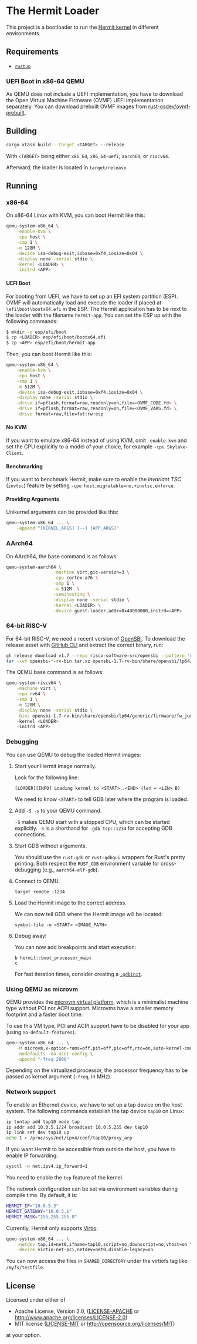 # The Hermit Loader

This project is a bootloader to run the [Hermit kernel](https://github.com/hermitcore/kernel) in different environments.

## Requirements

* [`rustup`](https://www.rust-lang.org/tools/install)

### UEFI Boot in x86-64 QEMU

As QEMU does not include a UEFI implementation, you have to download the Open Virtual Machine Firmware (OVMF) UEFI implementation separately.
You can download prebuilt OVMF images from [rust-osdev/ovmf-prebuilt](https://github.com/rust-osdev/ovmf-prebuilt).

## Building

```bash
cargo xtask build --target <TARGET> --release
```

With `<TARGET>` being either `x86_64`, `x86_64-uefi`, `aarch64`, or `riscv64`.

Afterward, the loader is located in `target/release`.

## Running

### x86-64

On x86-64 Linux with KVM, you can boot Hermit like this:

```bash
qemu-system-x86_64 \
    -enable-kvm \
    -cpu host \
    -smp 1 \
    -m 128M \
    -device isa-debug-exit,iobase=0xf4,iosize=0x04 \
    -display none -serial stdio \
    -kernel <LOADER> \
    -initrd <APP>
```

#### UEFI Boot

For booting from UEFI, we have to set up an EFI system partition (ESP).
OVMF will automatically load and execute the loader if placed at `\efi\boot\bootx64.efi` in the ESP.
The Hermit application has to be next to the loader with the filename `hermit-app`.
You can set the ESP up with the following commands:

```bash
$ mkdir -p esp/efi/boot
$ cp <LOADER> esp/efi/boot/bootx64.efi
$ cp <APP> esp/efi/boot/hermit-app
```

Then, you can boot Hermit like this:

```bash
qemu-system-x86_64 \
    -enable-kvm \
    -cpu host \
    -smp 1 \
    -m 512M \
    -device isa-debug-exit,iobase=0xf4,iosize=0x04 \
    -display none -serial stdio \
    -drive if=pflash,format=raw,readonly=on,file=<OVMF_CODE.fd> \
    -drive if=pflash,format=raw,readonly=on,file=<OVMF_VARS.fd> \
    -drive format=raw,file=fat:rw:esp
```

#### No KVM

If you want to emulate x86-64 instead of using KVM, omit `-enable-kvm` and set the CPU explicitly to a model of your choice, for example `-cpu Skylake-Client`.

#### Benchmarking

If you want to benchmark Hermit, make sure to enable the _invariant TSC_ (`invtsc`) feature by setting `-cpu host,migratable=no,+invtsc,enforce`.

#### Providing Arguments

Unikernel arguments can be provided like this:

```bash
qemu-system-x86_64 ... \
    -append "[KERNEL_ARGS] [--] [APP_ARGS]"
```

### AArch64

On AArch64, the base command is as follows:

```bash
qemu-system-aarch64 \
                  -machine virt,gic-version=3 \
                  -cpu cortex-a76 \
                  -smp 1 \
                  -m 512M  \
                  -semihosting \
                  -display none -serial stdio \
                  -kernel <LOADER> \
                  -device guest-loader,addr=0x48000000,initrd=<APP>
```

### 64-bit RISC-V

For 64-bit RISC-V, we need a recent version of [OpenSBI].
To download the release asset with [GitHub CLI] and extract the correct binary, run:

```bash
gh release download v1.7 --repo riscv-software-src/opensbi --pattern 'opensbi-*-rv-bin.tar.xz'
tar -xvf opensbi-*-rv-bin.tar.xz opensbi-1.7-rv-bin/share/opensbi/lp64/generic/firmware/fw_jump.bin
```

[OpenSBI]: https://github.com/riscv-software-src/opensbi
[GitHub CLI]: https://cli.github.com/

The QEMU base command is as follows:

```bash
qemu-system-riscv64 \
    -machine virt \
    -cpu rv64 \
    -smp 1 \
    -m 128M \
    -display none -serial stdio \
    -bios opensbi-1.7-rv-bin/share/opensbi/lp64/generic/firmware/fw_jump.bin
    -kernel <LOADER>
    -initrd <APP> 
```

### Debugging

You can use QEMU to debug the loaded Hermit images:

1.  Start your Hermit image normally.

    Look for the following line:

    ```log
    [LOADER][INFO] Loading kernel to <START>..<END> (len = <LEN> B)
    ```

    We need to know `<START>` to tell GDB later where the program is loaded.

2.  Add `-S -s` to your QEMU command.

    `-S` makes QEMU start with a stopped CPU, which can be started explicitly.
    `-s` is a shorthand for `-gdb tcp::1234` for accepting GDB connections.

3.  Start GDB without arguments.

    You should use the `rust-gdb` or `rust-gdbgui` wrappers for Rust's pretty printing.
    Both respect the `RUST_GDB` environment variable for cross-debugging (e.g., `aarch64-elf-gdb`).

4.  Connect to QEMU.

    ```gdb
    target remote :1234
    ```

5.  Load the Hermit image to the correct address.

    We can now tell GDB where the Hermit image will be located:

    ```gdb
    symbol-file -o <START> <IMAGE_PATH>
    ```

6.  Debug away!

    You can now add breakpoints and start execution:
    
    ```gdb
    b hermit::boot_processor_main
    c
    ```

    For fast iteration times, consider creating a [`.gdbinit`](https://sourceware.org/gdb/onlinedocs/gdb/gdbinit-man.html).


### Using QEMU as microvm

QEMU provides the [microvm virtual platform], which is a minimalist machine type without PCI nor ACPI support.
Microvms have a smaller memory footprint and a faster boot time.

[microvm virtual platform]: https://qemu.readthedocs.io/en/latest/system/i386/microvm.html

To use this VM type, PCI and ACPI support have to be disabled for your app (using `no-default-features`).

```bash
qemu-system-x86_64 ... \
    -M microvm,x-option-roms=off,pit=off,pic=off,rtc=on,auto-kernel-cmdline=off,acpi=off \
    -nodefaults -no-user-config \
    -append "-freq 2800"
```

Depending on the virtualized processor, the processor frequency has to be passed as kernel argument (`-freq`, in MHz).

### Network support

To enable an Ethernet device, we have to set up a tap device on the host system.
The following commands establish the tap device `tap10` on Linux:

```bash
ip tuntap add tap10 mode tap
ip addr add 10.0.5.1/24 broadcast 10.0.5.255 dev tap10
ip link set dev tap10 up
echo 1 > /proc/sys/net/ipv4/conf/tap10/proxy_arp
```

If you want Hermit to be accessible from outside the host, you have to enable IP forwarding:
```bash
sysctl -w net.ipv4.ip_forward=1
```

You need to enable the `tcp` feature of the kernel.

The network configuration can be set via environment variables during compile time.
By default, it is:

```bash
HERMIT_IP="10.0.5.3"
HERMIT_GATEWAY="10.0.5.1"
HERMIT_MASK="255.255.255.0"
```

Currently, Hermit only supports [Virtio]:

[Virtio]: https://www.redhat.com/en/blog/introduction-virtio-networking-and-vhost-net

```bash
qemu-system-x86_64 ... \
    -netdev tap,id=net0,ifname=tap10,script=no,downscript=no,vhost=on \
    -device virtio-net-pci,netdev=net0,disable-legacy=on
```

You can now access the files in `SHARED_DIRECTORY` under the virtiofs tag like `/myfs/testfile`.

## License

Licensed under either of

* Apache License, Version 2.0, ([LICENSE-APACHE](LICENSE-APACHE) or http://www.apache.org/licenses/LICENSE-2.0)
* MIT license ([LICENSE-MIT](LICENSE-MIT) or http://opensource.org/licenses/MIT)

at your option.
